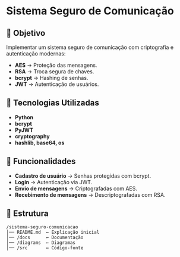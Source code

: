 # Sistema Seguro de Comunicação

## 📢 Objetivo
Implementar um sistema seguro de comunicação com criptografia e autenticação modernas:

- **AES** → Proteção das mensagens.
- **RSA** → Troca segura de chaves.
- **bcrypt** → Hashing de senhas.
- **JWT** → Autenticação de usuários.

## 📜 Tecnologias Utilizadas

- **Python**
- **bcrypt**
- **PyJWT**
- **cryptography**
- **hashlib, base64, os**

## 🔹 Funcionalidades

- **Cadastro de usuário** → Senhas protegidas com bcrypt.
- **Login** → Autenticação via JWT.
- **Envio de mensagens** → Criptografadas com AES.
- **Recebimento de mensagens** → Descriptografadas com RSA.

## 📂 Estrutura

```
/sistema-seguro-comunicacao
│── README.md  ← Explicação inicial
│── /docs      ← Documentação
│── /diagrams  ← Diagramas
│── /src       ← Código-fonte
```


